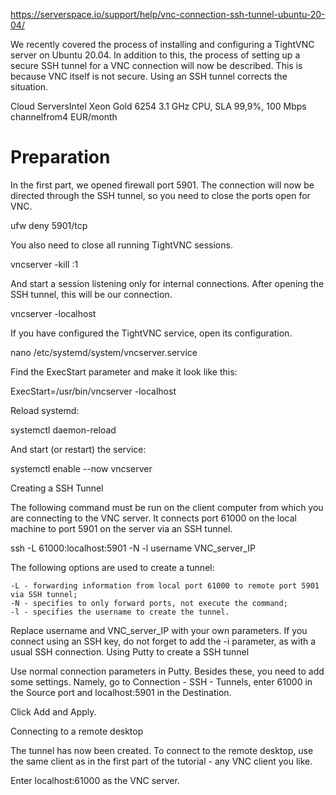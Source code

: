 https://serverspace.io/support/help/vnc-connection-ssh-tunnel-ubuntu-20-04/

We recently covered the process of installing and configuring a TightVNC server on Ubuntu 20.04. In addition to this, the process of setting up a secure SSH tunnel for a VNC connection will now be described. This is because VNC itself is not secure. Using an SSH tunnel corrects the situation.

Cloud ServersIntel Xeon Gold 6254 3.1 GHz CPU, SLA 99,9%, 100 Mbps channelfrom4 EUR/month

# Preparation

In the first part, we opened firewall port 5901. The connection will now be directed through the SSH tunnel, so you need to close the ports open for VNC.

ufw deny 5901/tcp

You also need to close all running TightVNC sessions.

vncserver -kill :1

And start a session listening only for internal connections. After opening the SSH tunnel, this will be our connection.

vncserver -localhost

If you have configured the TightVNC service, open its configuration.

nano /etc/systemd/system/vncserver.service

Find the ExecStart parameter and make it look like this:

ExecStart=/usr/bin/vncserver -localhost

Reload systemd:

systemctl daemon-reload

And start (or restart) the service:

systemctl enable --now vncserver

Creating a SSH Tunnel

The following command must be run on the client computer from which you are connecting to the VNC server. It connects port 61000 on the local machine to port 5901 on the server via an SSH tunnel.

ssh -L 61000:localhost:5901 -N -l username VNC_server_IP

The following options are used to create a tunnel:

    -L - forwarding information from local port 61000 to remote port 5901 via SSH tunnel;
    -N - specifies to only forward ports, not execute the command;
    -l - specifies the username to create the tunnel.

Replace username and VNC_server_IP with your own parameters. If you connect using an SSH key, do not forget to add the -i parameter, as with a usual SSH connection.
Using Putty to create a SSH tunnel

Use normal connection parameters in Putty. Besides these, you need to add some settings. Namely, go to Connection - SSH - Tunnels, enter 61000 in the Source port and localhost:5901 in the Destination.

Click Add and Apply.

Connecting to a remote desktop

The tunnel has now been created.
To connect to the remote desktop, use the same client as in the first part of the tutorial - any VNC client you like.

Enter localhost:61000 as the VNC server.
